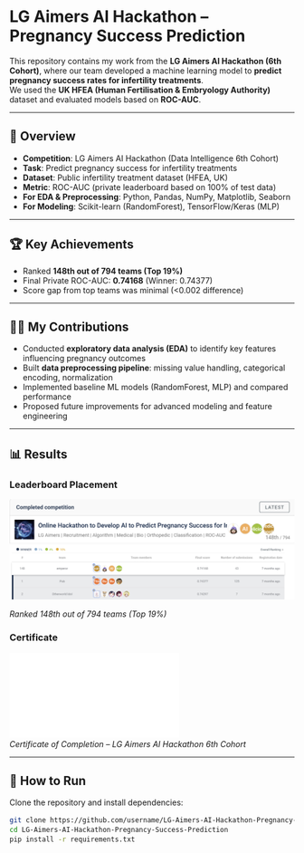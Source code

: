 # LG Aimers AI Hackathon – Pregnancy Success Prediction

This repository contains my work from the **LG Aimers AI Hackathon (6th Cohort)**, where our team developed a machine learning model to **predict pregnancy success rates for infertility treatments**.  
We used the **UK HFEA (Human Fertilisation & Embryology Authority)** dataset and evaluated models based on **ROC-AUC**.

---

## 📌 Overview
- **Competition**: LG Aimers AI Hackathon (Data Intelligence 6th Cohort)  
- **Task**: Predict pregnancy success for infertility treatments  
- **Dataset**: Public infertility treatment dataset (HFEA, UK)  
- **Metric**: ROC-AUC (private leaderboard based on 100% of test data)  
- **For EDA & Preprocessing**: Python, Pandas, NumPy, Matplotlib, Seaborn  
- **For Modeling**: Scikit-learn (RandomForest), TensorFlow/Keras (MLP)

---

## 🏆 Key Achievements
- Ranked **148th out of 794 teams (Top 19%)**  
- Final Private ROC-AUC: **0.74168** (Winner: 0.74377)  
- Score gap from top teams was minimal (<0.002 difference)  

---

## 👩‍💻 My Contributions
- Conducted **exploratory data analysis (EDA)** to identify key features influencing pregnancy outcomes  
- Built **data preprocessing pipeline**: missing value handling, categorical encoding, normalization  
- Implemented baseline ML models (RandomForest, MLP) and compared performance  
- Proposed future improvements for advanced modeling and feature engineering

---

## 📊 Results

### Leaderboard Placement
![Competition Result (Image 1)](images/competition_result.png) 
![Competition Result (Image 2)](images/competition_result2.png)  

*Ranked 148th out of 794 teams (Top 19%)*  

### Certificate
![Certificate (PDF)](images/certificate.pdf)  
*Certificate of Completion – LG Aimers AI Hackathon 6th Cohort*  

---

## 🚀 How to Run
Clone the repository and install dependencies:
```bash
git clone https://github.com/username/LG-Aimers-AI-Hackathon-Pregnancy-Success-Prediction.git
cd LG-Aimers-AI-Hackathon-Pregnancy-Success-Prediction
pip install -r requirements.txt
